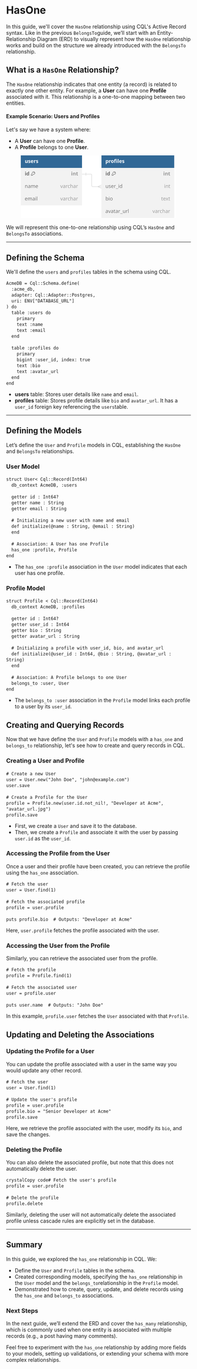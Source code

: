 # HasOne

In this guide, we'll cover the `HasOne` relationship using CQL's Active Record syntax. Like in the previous `BelongsTo`guide, we’ll start with an Entity-Relationship Diagram (ERD) to visually represent how the `HasOne` relationship works and build on the structure we already introduced with the `BelongsTo` relationship.

## **What is a `HasOne` Relationship?**

The `HasOne` relationship indicates that one entity (a record) is related to exactly one other entity. For example, a **User** can have one **Profile** associated with it. This relationship is a one-to-one mapping between two entities.

#### Example Scenario: Users and Profiles

Let's say we have a system where:

- A **User** can have one **Profile**.
- A **Profile** belongs to one **User**.

<figure><img src="../../.gitbook/assets/Untitled-4.svg" alt=""><figcaption></figcaption></figure>

We will represent this one-to-one relationship using CQL’s `HasOne` and `BelongsTo` associations.

---

## Defining the Schema

We'll define the `users` and `profiles` tables in the schema using CQL.

```crystal
AcmeDB = Cql::Schema.define(
  :acme_db,
  adapter: Cql::Adapter::Postgres,
  uri: ENV["DATABASE_URL"]
) do
  table :users do
    primary
    text :name
    text :email
  end

  table :profiles do
    primary
    bigint :user_id, index: true
    text :bio
    text :avatar_url
  end
end
```

- **users** table: Stores user details like `name` and `email`.
- **profiles** table: Stores profile details like `bio` and `avatar_url`. It has a `user_id` foreign key referencing the `users`table.

---

## Defining the Models

Let’s define the `User` and `Profile` models in CQL, establishing the `HasOne` and `BelongsTo` relationships.

### **User Model**

```crystal
struct User< Cql::Record(Int64)
  db_context AcmeDB, :users

  getter id : Int64?
  getter name : String
  getter email : String

  # Initializing a new user with name and email
  def initialize(@name : String, @email : String)
  end

  # Association: A User has one Profile
  has_one :profile, Profile
end
```

- The `has_one :profile` association in the `User` model indicates that each user has one profile.

### **Profile Model**

```crystal
struct Profile < Cql::Record(Int64)
  db_context AcmeDB, :profiles

  getter id : Int64?
  getter user_id : Int64
  getter bio : String
  getter avatar_url : String

  # Initializing a profile with user_id, bio, and avatar_url
  def initialize(@user_id : Int64, @bio : String, @avatar_url : String)
  end

  # Association: A Profile belongs to one User
  belongs_to :user, User
end
```

- The `belongs_to :user` association in the `Profile` model links each profile to a user by its `user_id`.

## Creating and Querying Records

Now that we have define the `User` and `Profile` models with a `has_one` and `belongs_to` relationship, let's see how to create and query records in CQL.

### **Creating a User and Profile**

```crystal
# Create a new User
user = User.new("John Doe", "john@example.com")
user.save

# Create a Profile for the User
profile = Profile.new(user.id.not_nil!, "Developer at Acme", "avatar_url.jpg")
profile.save
```

- First, we create a `User` and save it to the database.
- Then, we create a `Profile` and associate it with the user by passing `user.id` as the `user_id`.

### **Accessing the Profile from the User**

Once a user and their profile have been created, you can retrieve the profile using the `has_one` association.

```crystal
# Fetch the user
user = User.find(1)

# Fetch the associated profile
profile = user.profile

puts profile.bio  # Outputs: "Developer at Acme"
```

Here, `user.profile` fetches the profile associated with the user.

### **Accessing the User from the Profile**

Similarly, you can retrieve the associated user from the profile.

```crystal
# Fetch the profile
profile = Profile.find(1)

# Fetch the associated user
user = profile.user

puts user.name  # Outputs: "John Doe"
```

In this example, `profile.user` fetches the `User` associated with that `Profile`.

## Updating and Deleting the Associations

### **Updating the Profile for a User**

You can update the profile associated with a user in the same way you would update any other record.

```crystal
# Fetch the user
user = User.find(1)

# Update the user's profile
profile = user.profile
profile.bio = "Senior Developer at Acme"
profile.save
```

Here, we retrieve the profile associated with the user, modify its `bio`, and save the changes.

### **Deleting the Profile**

You can also delete the associated profile, but note that this does not automatically delete the user.

```crystal
crystalCopy code# Fetch the user's profile
profile = user.profile

# Delete the profile
profile.delete
```

Similarly, deleting the user will not automatically delete the associated profile unless cascade rules are explicitly set in the database.

---

## Summary

In this guide, we explored the `has_one` relationship in CQL. We:

- Define the `User` and `Profile` tables in the schema.
- Created corresponding models, specifying the `has_one` relationship in the `User` model and the `belongs_to`relationship in the `Profile` model.
- Demonstrated how to create, query, update, and delete records using the `has_one` and `belongs_to` associations.

### Next Steps

In the next guide, we’ll extend the ERD and cover the `has_many` relationship, which is commonly used when one entity is associated with multiple records (e.g., a post having many comments).

Feel free to experiment with the `has_one` relationship by adding more fields to your models, setting up validations, or extending your schema with more complex relationships.
